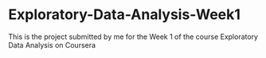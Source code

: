 # Exploratory-Data-Analysis-Week1
This is the project submitted by me for the Week 1 of the course Exploratory Data Analysis on Coursera
